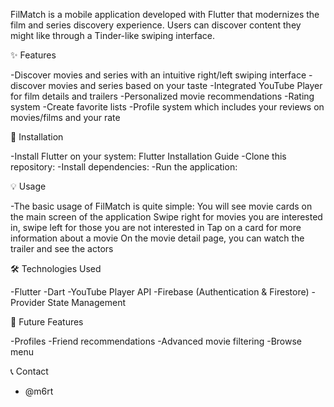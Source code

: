 

FilMatch is a mobile application developed with Flutter that modernizes the film and series discovery experience. Users can discover content they might like through a Tinder-like swiping interface.


✨ Features

-Discover movies and series with an intuitive right/left swiping interface
-discover movies and series based on your taste
-Integrated YouTube Player for film details and trailers
-Personalized movie recommendations
-Rating system
-Create favorite lists
-Profile system which includes your reviews on movies/films and your rate 

🚀 Installation

-Install Flutter on your system: Flutter Installation Guide
-Clone this repository:
-Install dependencies:
-Run the application:

💡 Usage

-The basic usage of FilMatch is quite simple:
  You will see movie cards on the main screen of the application
  Swipe right for movies you are interested in, swipe left for those you are not interested in
  Tap on a card for more information about a movie
  On the movie detail page, you can watch the trailer and see the actors

🛠️ Technologies Used

-Flutter
-Dart
-YouTube Player API
-Firebase (Authentication & Firestore)
-Provider State Management

🔮 Future Features

-Profiles
-Friend recommendations
-Advanced movie filtering
-Browse menu

📞 Contact

 - @m6rt
